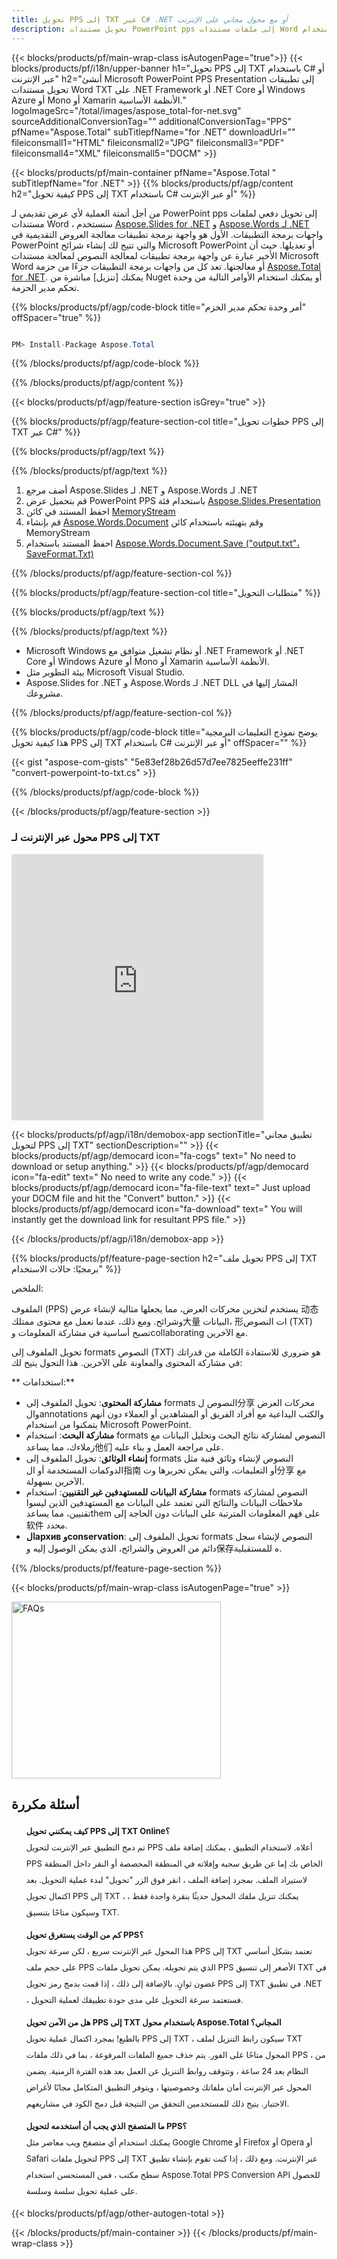 ```yaml
---
title: تحويل PPS إلى TXT عبر C# .NET أو مع محول مجاني على الإنترنت
description: تحويل مستندات PowerPoint pps إلى ملفات مستندات Word باستخدام C#. تحويل ملفات متعددة داخل ASP.NET أو تطبيقات .NET الأخرى.
---
```


{{< blocks/products/pf/main-wrap-class isAutogenPage="true">}}
{{< blocks/products/pf/i18n/upper-banner h1="تحويل PPS إلى TXT باستخدام C# أو عبر الإنترنت" h2="أنشئ Microsoft PowerPoint PPS Presentation إلى تطبيقات تحويل مستندات Word TXT على .NET Framework أو .NET Core أو Windows Azure أو Mono أو Xamarin الأنظمة الأساسية." logoImageSrc="/total/images/aspose_total-for-net.svg" sourceAdditionalConversionTag="" additionalConversionTag="PPS" pfName="Aspose.Total" subTitlepfName="for .NET" downloadUrl="" fileiconsmall1="HTML" fileiconsmall2="JPG" fileiconsmall3="PDF" fileiconsmall4="XML" fileiconsmall5="DOCM" >}}

{{< blocks/products/pf/main-container pfName="Aspose.Total " subTitlepfName="for .NET" >}}
{{% blocks/products/pf/agp/content h2="كيفية تحويل PPS إلى TXT باستخدام C# أو عبر الإنترنت" %}}

من أجل أتمتة العملية لأي عرض تقديمي لـ PowerPoint pps إلى تحويل دفعي لملفات مستندات Word ، سنستخدم [Aspose.Slides for .NET](https://products.aspose.com/slides/net) و [Aspose.Words لـ .NET](https://products.aspose.com/words/net) واجهات برمجة التطبيقات. الأول هو واجهة برمجة تطبيقات معالجة العروض التقديمية في PowerPoint والتي تتيح لك إنشاء شرائح Microsoft PowerPoint أو تعديلها. حيث أن الأخير عبارة عن واجهة برمجة تطبيقات لمعالجة النصوص لمعالجة مستندات Microsoft Word أو معالجتها. تعد كل من واجهات برمجة التطبيقات جزءًا من حزمة [Aspose.Total for .NET](https://products.aspose.com/total/net). يمكنك [تنزيل] مباشرة  من Nuget أو يمكنك استخدام الأوامر التالية من وحدة تحكم مدير الحزمة.

{{% blocks/products/pf/agp/code-block title="أمر وحدة تحكم مدير الحزم" offSpacer="true" %}}

```cs

PM> Install-Package Aspose.Total

```

{{% /blocks/products/pf/agp/code-block %}}

{{% /blocks/products/pf/agp/content %}}

{{< blocks/products/pf/agp/feature-section isGrey="true" >}}

{{% blocks/products/pf/agp/feature-section-col title="خطوات تحويل PPS إلى TXT عبر C#" %}}

{{% blocks/products/pf/agp/text %}}

{{% /blocks/products/pf/agp/text %}}

1. أضف مرجع Aspose.Slides لـ .NET و Aspose.Words لـ .NET
1. قم بتحميل عرض PowerPoint PPS باستخدام فئة [Aspose.Slides.Presentation](https://apireference.aspose.com/slides/net/aspose.slides/presentation)
1. احفظ المستند في كائن [MemoryStream](https://txts.microsoft.com/en-us/dotnet/api/system.io.memorystream؟view=net-5.0)
1. قم بإنشاء [Aspose.Words.Document](https://apireference.aspose.com/words/net/aspose.words/document) وقم بتهيئته باستخدام كائن MemoryStream
1. احفظ المستند باستخدام [Aspose.Words.Document.Save ("output.txt"، SaveFormat.Txt)](https://apireference.aspose.com/words/net/aspose.words.document/save/methods/3)

{{% /blocks/products/pf/agp/feature-section-col %}}

{{% blocks/products/pf/agp/feature-section-col title="متطلبات التحويل" %}}

{{% blocks/products/pf/agp/text %}}

{{% /blocks/products/pf/agp/text %}}

- Microsoft Windows أو نظام تشغيل متوافق مع .NET Framework أو .NET Core أو Windows Azure أو Mono أو Xamarin الأنظمة الأساسية.
- بيئة التطوير مثل Microsoft Visual Studio.
- Aspose.Slides for .NET و Aspose.Words لـ .NET DLL المشار إليها في مشروعك.

{{% /blocks/products/pf/agp/feature-section-col %}}

{{% blocks/products/pf/agp/code-block title="يوضح نموذج التعليمات البرمجية هذا كيفية تحويل PPS إلى TXT باستخدام C# أو عبر الإنترنت" offSpacer="" %}}
{{< gist "aspose-com-gists" "5e83ef28b26d57d7ee7825eeffe231ff" "convert-powerpoint-to-txt.cs" >}}
{{% /blocks/products/pf/agp/code-block %}}

{{< /blocks/products/pf/agp/feature-section >}}

<div class="container-fluid agp-content bg-white aboutfile box-1 vh100 section nopbtm">
<div class=container>
<div class=row>
<div class="demobox tc col-md-12 padding-0">

<h3>محول عبر الإنترنت لـ PPS إلى TXT</h3>

<iframe title="txt to pps" style="border: none; height: 426px;" scrolling="no" src="https://total-conversion-app-65z5r2lp.k8s.dynabic.com/?to=txt&from=pps" id="child-iframe" width="80%"></iframe>

</div></div>
</div></div>


<!-- aboutfile Starts -->

{{< blocks/products/pf/agp/i18n/demobox-app sectionTitle="تطبيق مجاني لتحويل PPS إلى TXT" sectionDescription="" >}}
        {{< blocks/products/pf/agp/democard icon="fa-cogs" text=" No need to download or setup anything." >}}
        {{< blocks/products/pf/agp/democard icon="fa-edit" text=" No need to write any code." >}}
        {{< blocks/products/pf/agp/democard icon="fa-file-text" text=" Just upload your DOCM file and hit the \"Convert\" button." >}}
        {{< blocks/products/pf/agp/democard icon="fa-download" text=" You will instantly get the download link for resultant PPS file." >}}

{{< /blocks/products/pf/agp/i18n/demobox-app >}}

<!-- aboutfile Ends -->
{{% blocks/products/pf/feature-page-section  h2="تحويل ملف PPS إلى TXT برمجيًا: حالات الاستخدام" %}}
الملخص:

الملفوف (PPS) يستخدم لتخزين محركات العرض، مما يجعلها مثالية لإنشاء عرض 动态 وشرائح. ومع ذلك، عندما نعمل مع محتوى ممتلك大量 البيانات، 形ات النصوص (TXT) تصبح أساسية في مشاركة المعلومات وcollaborating مع الآخرين.

تحويل الملفوف إلى formats النصوص (TXT) هو ضروري للاستفادة الكاملة من قدراتك في مشاركة المحتوى والمعاونة على الآخرين. هذا التحول يتيح لك:

** استخدامات:**

*   **مشاركة المحتوى**: تحويل الملفوف إلى formats النصوص ل分享 محركات العرض والannotations والكتب اليداعية مع أفراد الفريق أو المشاهدين أو العملاء دون أنهم يتمكنوا من استخدام Microsoft PowerPoint.
*   **مشاركة البحث**: استخدام formats النصوص لمشاركة نتائج البحث وتحليل البيانات مع زملاءك، مما يساعد他们 على مراجعة العمل و بناء عليه.
*   **إنشاء الوثائق**: تحويل الملفوف إلى formats النصوص لإنشاء وثائق فنية مثل الدوكمات المستخدمة أو ال指南 أو التعليمات، والتي يمكن تحريرها وت分享 مع الآخرين بسهولة.
*   **مشاركة البيانات للمستهدفين غير التقنيين**: استخدام formats النصوص لمشاركة ملاحظات البيانات والنتائج التي تعتمد على البيانات مع المستهدفين الذين ليسوا تقنيين، مما يساعدthem على فهم المعلومات المترتبة على البيانات دون الحاجة إلى软件 محدد.
*   **الархив وconservation**: تحويل الملفوف إلى formats النصوص لإنشاء سجل دائم من العروض والشرائح، الذي يمكن الوصول إليه و保存ه للمستقبلية.
{{% /blocks/products/pf/feature-page-section %}}
{{< blocks/products/pf/main-wrap-class isAutogenPage="true" >}}

<style>.howtolist li{margin-right: 0!important;line-height: 26px;position: relative;margin-bottom: 10px;font-size: 13px;list-style-type: none;}</style>
<div class="col-md-12 tl bg-gray-dark howtolist section">
  <a class="anchor" name="faqpage"></a>
  <div class="container tl dflex" itemscope="" itemtype="https://schema.org/FAQPage">
      <div class="col-md-4 howtosectiongfx">
          <img class="social-panel-hide-on-mobile" src="https://www.groupdocs.cloud/templates/brand/images/groupdocs/conversion/groupdocs_conversion-brand.png" alt="FAQs" width="335" height="283">
      </div>
      <div class="howtosection col-md-8">
          <div>
              <h2>أسئلة مكررة</h2>
              <ul>
                  <li itemscope="" itemprop="mainEntity" itemtype="https://schema.org/Question">
                      <div>
                          <span itemprop="name"><b>كيف يمكنني تحويل PPS إلى TXT Online؟</b></span>
                      </div>
                      <div itemscope="" itemprop="acceptedAnswer" itemtype="https://schema.org/Answer">
                          <span itemprop="text">تم دمج التطبيق عبر الإنترنت لتحويل PPS أعلاه. لاستخدام التطبيق ، يمكنك إضافة ملف PPS الخاص بك إما عن طريق سحبه وإفلاته في المنطقة المخصصة أو النقر داخل المنطقة لاستيراد الملف. بمجرد إضافة الملف ، انقر فوق الزر "تحويل" لبدء عملية التحويل. بعد اكتمال تحويل PPS إلى TXT ، يمكنك تنزيل ملفك المحول حديثًا بنقرة واحدة فقط ، وسيكون متاحًا بتنسيق TXT.</span>
                      </div>
                  </li>
                  <li itemscope="" itemprop="mainEntity" itemtype="https://schema.org/Question">
                      <div>
                          <span itemprop="name"><b>كم من الوقت يستغرق تحويل PPS؟</b></span>
                      </div>
                      <div itemscope="" itemprop="acceptedAnswer" itemtype="https://schema.org/Answer">
                          <span itemprop="text">هذا المحول عبر الإنترنت سريع ، لكن سرعة تحويل PPS إلى TXT تعتمد بشكل أساسي على حجم ملف PPS الذي يتم تحويله. يمكن تحويل ملفات PPS الأصغر إلى تنسيق TXT في غضون ثوانٍ. بالإضافة إلى ذلك ، إذا قمت بدمج رمز تحويل PPS إلى TXT في تطبيق .NET ، فستعتمد سرعة التحويل على مدى جودة تطبيقك لعملية التحويل.</span>
                      </div>
                  </li>
                  <li itemscope="" itemprop="mainEntity" itemtype="https://schema.org/Question">
                      <div>
                          <span itemprop="name"><b>هل من الآمن تحويل PPS إلى TXT باستخدام محول Aspose.Total المجاني؟</b></span>
                      </div>
                      <div itemscope="" itemprop="acceptedAnswer" itemtype="https://schema.org/Answer">
                          <span itemprop="text">بالطبع! بمجرد اكتمال عملية تحويل PPS إلى TXT ، سيكون رابط التنزيل لملف TXT المحول متاحًا على الفور. يتم حذف جميع الملفات المرفوعة ، بما في ذلك ملفات PPS ، من النظام بعد 24 ساعة ، وتتوقف روابط التنزيل عن العمل بعد هذه الفترة الزمنية. يضمن المحول عبر الإنترنت أمان ملفاتك وخصوصيتها ، ويتوفر التطبيق المتكامل مجانًا لأغراض الاختبار. يتيح ذلك للمستخدمين التحقق من النتيجة قبل دمج الكود في مشاريعهم.</span>
                      </div>
                  </li>                 
                  <li itemscope="" itemprop="mainEntity" itemtype="https://schema.org/Question">
                      <div>
                          <span itemprop="name"><b>ما المتصفح الذي يجب أن أستخدمه لتحويل PPS؟</b></span>
                      </div>
                      <div itemscope="" itemprop="acceptedAnswer" itemtype="https://schema.org/Answer">
                          <span itemprop="text">يمكنك استخدام أي متصفح ويب معاصر مثل Google Chrome أو Firefox أو Opera أو Safari لتحويل ملفات PPS إلى TXT عبر الإنترنت. ومع ذلك ، إذا كنت تقوم بإنشاء تطبيق سطح مكتب ، فمن المستحسن استخدام Aspose.Total PPS Conversion API للحصول على عملية تحويل سلسة وسلسة.</span>
                      </div>
                  </li>
              </ul>
          </div>
      </div>
  </div>
{{< blocks/products/pf/agp/other-autogen-total >}}

{{< /blocks/products/pf/main-container >}}
{{< /blocks/products/pf/main-wrap-class >}}